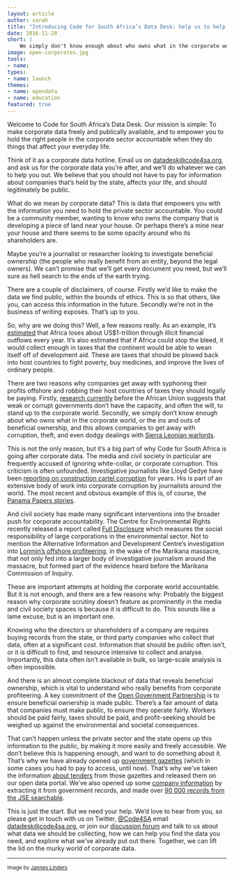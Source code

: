 ```yaml
---
layout: article
author: sarah
title: "Introducing Code for South Africa’s Data Desk: help us to help you make corporate data open"
date: 2016-11-28
short: |
    We simply don't know enough about who owns what in the corporate world, or beneficial ownership, and this allows companies to get away with corruption, theft, even dodgy dealings with Sierra Leonian warlords. This is not the only reason, but it’s a big part of why Code for South Africa is going after corporate data.
image: open-corporates.jpg
tools:
- name: 
types:
- name: launch
themes:
- name: opendata
- name: education
featured: true
---
```


Welcome to Code for South Africa’s Data Desk. Our mission is simple: To make corporate data freely and publically available, and to empower you to hold the right people in the corporate sector accountable when they do things that affect your everyday life. 


Think of it as a corporate data hotline. Email us on <a href="mailto:datadesk@code4sa.org">datadesk@code4sa.org</a>, and ask us for the corporate data you’re after, and we’ll do whatever we can to help you out. We believe that you should not have to pay for information about companies that’s held by the state, affects your life, and should legitimately be public. 


What do we mean by corporate data? This is data that empowers you with the information you need to hold the private sector accountable. You could be a community member, wanting to know who owns the company that is developing a piece of land near your house. Or perhaps there’s a mine near your house and there seems to be some opacity around who its shareholders are. 


Maybe you’re a journalist or researcher looking to investigate beneficial ownership (the people who really benefit from an entity, beyond the legal owners). We can’t promise that we’ll get every document you need, but we’ll sure as hell search to the ends of the earth trying.

There are a couple of disclaimers, of course. Firstly we’d like to make the data we find public, within the bounds of ethics. This is so that others, like you, can access this information in the future. Secondly we’re not in the business of writing exposés. That’s up to you.


So, why are we doing this? Well, a few reasons really.
As an example, it’s <a href="http://www.rdm.co.za/business/2016/03/09/us1-trillion-flows-out-of-africa">estimated</a> that Africa loses about US$1-trillion through illicit financial outflows every year. It’s also estimated that if Africa could stop the bleed, it would collect enough in taxes that the continent would be able to wean itself off of development aid. These are taxes that should be plowed back into host countries to fight poverty, buy medicines, and improve the lives of ordinary people.


There are two reasons why companies get away with syphoning their profits offshore and robbing their host countries of taxes they should legally be paying. Firstly, <a href="http://www.uneca.org/sites/default/files/PublicationFiles/iff_main_report_26feb_en.pdf">research currently</a> before the African Union suggests that weak or corrupt governments don’t have the capacity, and often the will, to stand up to the corporate world.
Secondly, we simply don’t know enough about who owns what in the corporate world, or the ins and outs of beneficial ownership, and this allows companies to get away with corruption, theft, and even dodgy dealings with <a href="https://panamapapers.investigativecenters.org/sierra-leone-2/">Sierra Leonian warlords</a>.


This is not the only reason, but it’s a big part of why Code for South Africa is going after corporate data.
The media and civil society in particular are frequently accused of ignoring white-collar, or corporate corruption. This criticism is often unfounded. Investigative journalists like Lloyd Gedye have been <a href="http://mg.co.za/article/2009-04-25-cartel-construction">reporting on construction cartel corruption</a> for years. His is part of an extensive body of work into corporate corruption by journalists around the world. The most recent and obvious example of this is, of course, the <a href="https://panamapapers.investigativecenters.org/">Panama Papers stories</a>.


And civil society has made many significant interventions into the broader push for corporate accountability. The Centre for Environmental Rights recently released a report called <a href="http://cer.org.za/full-disclosure">Full Disclosure</a> which measures the social responsibility of large corporations in the environmental sector.
Not to mention the Alternative Information and Development Centre’s investigation into <a href="http://aidc.org.za/lonmin-the-marikana-massacre-and-the-bermuda-connection-seminar-and-press-conference/">Lonmin’s offshore profiteering</a>, in the wake of the Marikana massacre, that not only fed into a larger body of investigative journalism around the massacre, but formed part of the evidence heard before the Marikana Commission of Inquiry.


These are important attempts at holding the corporate world accountable. But it is not enough, and there are a few reasons why:
Probably the biggest reason why corporate scrutiny doesn’t feature as prominently in the media and civil society spaces is because it is difficult to do. This sounds like a lame excuse, but is an important one.


Knowing who the directors or shareholders of a company are requires buying records from the state, or third party companies who collect that data, often at a significant cost. Information that should be public often isn’t, or it is difficult to find, and resource intensive to collect and analyse. Importantly, this data often isn’t available in bulk, so large-scale analysis is often impossible.


And there is an almost complete blackout of data that reveals beneficial ownership, which is vital to understand who really benefits from corporate profiteering. A key commitment of the <a href="http://www.opengovpartnership.org/blog/madaleine-weber/2016/05/05/press-release-south-africa-makes-major-commitment-towards-financial">Open Government Partnership</a> is to ensure beneficial ownership is made public. 
There’s a fair amount of data that companies must make public, to ensure they operate fairly. Workers should be paid fairly, taxes should be paid, and profit-seeking should be weighed up against the environmental and societal consequences.


That can’t happen unless the private sector and the state opens up this information to the public, by making it more easily and freely accessible. We don’t believe this is happening enough, and want to do something about it.
That’s why we have already opened up <a href="http://opengazettes.org.za/">government gazettes</a> (which in some cases you had to pay to access, until now). That’s why we’ve taken the information <a href="https://data.code4sa.org/Government/Tender-Awards-2015-2016/kvv2-xrvr">about tenders</a> from those gazettes and released them on our open data portal.
We’ve also opened up some <a href="https://data.code4sa.org/Business/SA-CIPC-Company-Registration-Number-and-Names-extr/4k98-td3w">company information</a> by extracting it from government records, and made over <a href="https://dc.sourceafrica.net/documents/48770-conduit-capital-limited-condensed-consolidated.html">90 000 records from the JSE searchable</a>. 


This is just the start. But we need your help. 
We’d love to hear from you, so please get in touch with us on Twitter, <a href="https://twitter.com/@Code4SA">@Code4SA</a> email <a href="mailto:datadesk@code4sa.org">datadesk@code4sa.org</a>, or join our <a href="http://discuss.codebridge.org.za/t/cipc-data/72/3">discussion forum</a> and talk to us about what data we should be collecting, how we can help you find the data you need, and explore what we’ve already put out there.
Together, we can lift the lid on the murky world of corporate data.

<hr>

<small>Image by <a href="https://commons.wikimedia.org/wiki/File:Vergaderruimte_Boardroom.jpg">Jannes Linders</a></small>
